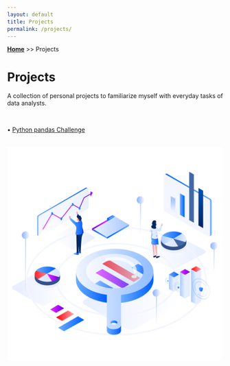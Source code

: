 ```yaml
---
layout: default
title: Projects
permalink: /projects/
---
```

**[Home](https://xyjiang970.github.io/portfolio/)** >> Projects
# Projects
A collection of personal projects to familiarize myself with everyday tasks of data analysts.

<br>

• [Python pandas Challenge](https://xyjiang970.github.io/portfolio/projects/pandas_project_challenge/pandas.html)

<br>

<!-- ![projects_image](../projects/projects_image.png) -->
<img src="https://github.com/xyjiang970/portfolio/blob/bf6407b1478d696c87df61c56749f36d0ec3391a/projects/projects_image.png" alt="projects_image" width=500 align=center>
